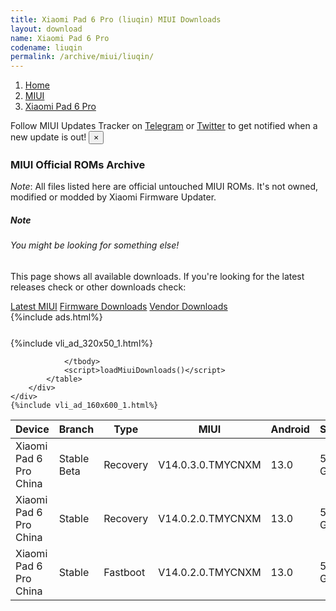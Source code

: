 ```yaml
---
title: Xiaomi Pad 6 Pro (liuqin) MIUI Downloads
layout: download
name: Xiaomi Pad 6 Pro
codename: liuqin
permalink: /archive/miui/liuqin/
---
```

<nav aria-label="breadcrumb">
    <ol class="breadcrumb">
        <li class="breadcrumb-item"><a href="/">Home</a></li>
        <li class="breadcrumb-item"><a href="/miui/">MIUI</a></li>
        <li class="breadcrumb-item active" aria-current="page"><a href="/miui/liuqin/">Xiaomi Pad 6 Pro</a></li>
    </ol>
</nav>
<div class="alert alert-primary alert-dismissible fade show" role="alert">
    Follow MIUI Updates Tracker on <a href="https://t.me/MIUIUpdatesTracker" class="alert-link">Telegram</a>
     or <a href="https://twitter.com/MiFwUpdater" class="alert-link">Twitter</a> to get notified when a new update is out!
    <button type="button" class="close" data-dismiss="alert" aria-label="Close">
        <span aria-hidden="true">&times;</span>
    </button>
</div>

### MIUI Official ROMs Archive
*Note*: All files listed here are official untouched MIUI ROMs. It's not owned, modified or modded by Xiaomi Firmware Updater.
<div class="card">
  <div class="card-body">
    <h5 class="card-title">Note</h5>
    <h6 class="card-subtitle mb-2 text-muted">You might be looking for something else!</h6>
    <p class="card-text">This page shows all available downloads.
     If you're looking for the latest releases check or other downloads check:</p>
    <a href="/miui/liuqin/" class="card-link">Latest MIUI</a>
    <a href="/firmware/liuqin/" class="card-link">Firmware Downloads</a>
    <a href="/vendor/liuqin/" class="card-link">Vendor Downloads</a>
  </div>
</div>
{%include ads.html%}
<div class="row justify-content-center">
    <div class="col-10">
        <div class="table-responsive-md" style="margin-top: 25px;">
            {%include vli_ad_320x50_1.html%}
            <table id="miui" class="display dt-responsive nowrap compact table table-striped table-hover table-sm">
                <thead class="thead-dark">
                    <tr>
                        <th data-ref="device">Device</th>
                        <th data-ref="branch">Branch</th>
                        <th data-ref="type">Type</th>
                        <th data-ref="miui">MIUI</th>
                        <th data-ref="android">Android</th>
                        <th data-ref="size">Size</th>
                        <th data-ref="size">Date</th>
                        <th data-ref="link">Link</th>
                    </tr>
                </thead>
                <tbody>
                <tr><td>Xiaomi Pad 6 Pro China</td><td>Stable Beta</td><td>Recovery</td><td>V14.0.3.0.TMYCNXM</td><td>13.0</td><td>5.2 GB</td><td>2023-04-25</td><td><a href="/miui/liuqin/stable beta/V14.0.3.0.TMYCNXM/">Download</a></td></tr>
<tr><td>Xiaomi Pad 6 Pro China</td><td>Stable</td><td>Recovery</td><td>V14.0.2.0.TMYCNXM</td><td>13.0</td><td>5.2 GB</td><td>2023-04-19</td><td><a href="/miui/liuqin/stable/V14.0.2.0.TMYCNXM/">Download</a></td></tr>
<tr><td>Xiaomi Pad 6 Pro China</td><td>Stable</td><td>Fastboot</td><td>V14.0.2.0.TMYCNXM</td><td>13.0</td><td>5.8 GB</td><td>2023-04-11</td><td><a href="/miui/liuqin/stable/V14.0.2.0.TMYCNXM/">Download</a></td></tr>

                </tbody>
                <script>loadMiuiDownloads()</script>
            </table>
        </div>
    </div>
    {%include vli_ad_160x600_1.html%}
</div>
